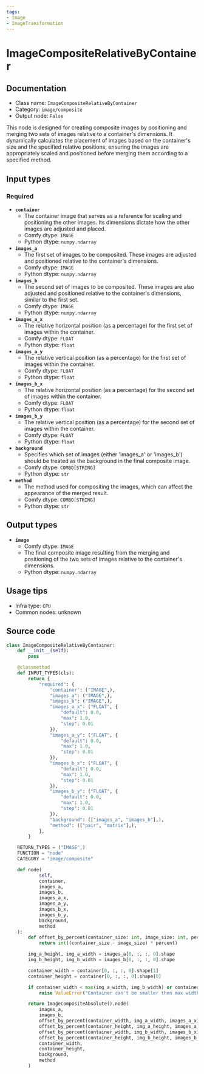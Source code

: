 ```yaml
---
tags:
- Image
- ImageTransformation
---
```


# ImageCompositeRelativeByContainer
## Documentation
- Class name: `ImageCompositeRelativeByContainer`
- Category: `image/composite`
- Output node: `False`

This node is designed for creating composite images by positioning and merging two sets of images relative to a container's dimensions. It dynamically calculates the placement of images based on the container's size and the specified relative positions, ensuring the images are appropriately scaled and positioned before merging them according to a specified method.
## Input types
### Required
- **`container`**
    - The container image that serves as a reference for scaling and positioning the other images. Its dimensions dictate how the other images are adjusted and placed.
    - Comfy dtype: `IMAGE`
    - Python dtype: `numpy.ndarray`
- **`images_a`**
    - The first set of images to be composited. These images are adjusted and positioned relative to the container's dimensions.
    - Comfy dtype: `IMAGE`
    - Python dtype: `numpy.ndarray`
- **`images_b`**
    - The second set of images to be composited. These images are also adjusted and positioned relative to the container's dimensions, similar to the first set.
    - Comfy dtype: `IMAGE`
    - Python dtype: `numpy.ndarray`
- **`images_a_x`**
    - The relative horizontal position (as a percentage) for the first set of images within the container.
    - Comfy dtype: `FLOAT`
    - Python dtype: `float`
- **`images_a_y`**
    - The relative vertical position (as a percentage) for the first set of images within the container.
    - Comfy dtype: `FLOAT`
    - Python dtype: `float`
- **`images_b_x`**
    - The relative horizontal position (as a percentage) for the second set of images within the container.
    - Comfy dtype: `FLOAT`
    - Python dtype: `float`
- **`images_b_y`**
    - The relative vertical position (as a percentage) for the second set of images within the container.
    - Comfy dtype: `FLOAT`
    - Python dtype: `float`
- **`background`**
    - Specifies which set of images (either 'images_a' or 'images_b') should be treated as the background in the final composite image.
    - Comfy dtype: `COMBO[STRING]`
    - Python dtype: `str`
- **`method`**
    - The method used for compositing the images, which can affect the appearance of the merged result.
    - Comfy dtype: `COMBO[STRING]`
    - Python dtype: `str`
## Output types
- **`image`**
    - Comfy dtype: `IMAGE`
    - The final composite image resulting from the merging and positioning of the two sets of images relative to the container's dimensions.
    - Python dtype: `numpy.ndarray`
## Usage tips
- Infra type: `CPU`
- Common nodes: unknown


## Source code
```python
class ImageCompositeRelativeByContainer:
    def __init__(self):
        pass

    @classmethod
    def INPUT_TYPES(cls):
        return {
            "required": {
                "container": ("IMAGE",),
                "images_a": ("IMAGE",),
                "images_b": ("IMAGE",),
                "images_a_x": ("FLOAT", {
                    "default": 0.0,
                    "max": 1.0,
                    "step": 0.01
                }),
                "images_a_y": ("FLOAT", {
                    "default": 0.0,
                    "max": 1.0,
                    "step": 0.01
                }),
                "images_b_x": ("FLOAT", {
                    "default": 0.0,
                    "max": 1.0,
                    "step": 0.01
                }),
                "images_b_y": ("FLOAT", {
                    "default": 0.0,
                    "max": 1.0,
                    "step": 0.01
                }),
                "background": (["images_a", "images_b"],),
                "method": (["pair", "matrix"],),
            },
        }

    RETURN_TYPES = ("IMAGE",)
    FUNCTION = "node"
    CATEGORY = "image/composite"

    def node(
            self,
            container,
            images_a,
            images_b,
            images_a_x,
            images_a_y,
            images_b_x,
            images_b_y,
            background,
            method
    ):
        def offset_by_percent(container_size: int, image_size: int, percent: float):
            return int((container_size - image_size) * percent)

        img_a_height, img_a_width = images_a[0, :, :, 0].shape
        img_b_height, img_b_width = images_b[0, :, :, 0].shape

        container_width = container[0, :, :, 0].shape[1]
        container_height = container[0, :, :, 0].shape[0]

        if container_width < max(img_a_width, img_b_width) or container_height < max(img_a_height, img_b_height):
            raise ValueError("Container can't be smaller then max width or height of images.")

        return ImageCompositeAbsolute().node(
            images_a,
            images_b,
            offset_by_percent(container_width, img_a_width, images_a_x),
            offset_by_percent(container_height, img_a_height, images_a_y),
            offset_by_percent(container_width, img_b_width, images_b_x),
            offset_by_percent(container_height, img_b_height, images_b_y),
            container_width,
            container_height,
            background,
            method
        )

```
